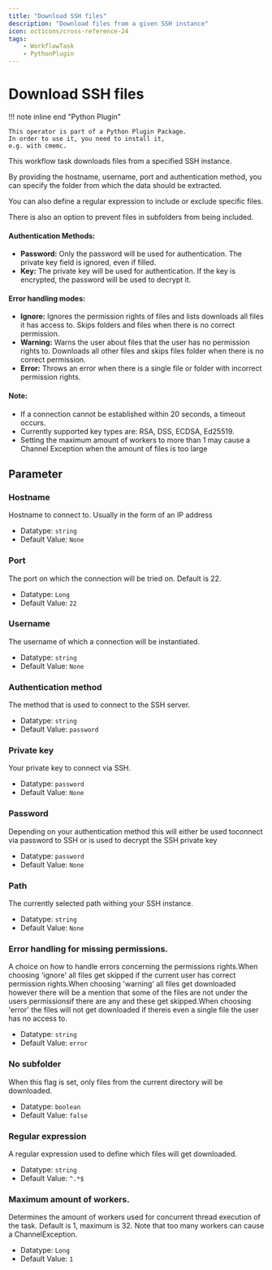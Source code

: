 ```yaml
---
title: "Download SSH files"
description: "Download files from a given SSH instance"
icon: octicons/cross-reference-24
tags: 
    - WorkflowTask
    - PythonPlugin
---
```

# Download SSH files
<!-- This file was generated - DO NOT CHANGE IT MANUALLY -->

!!! note inline end "Python Plugin"

    This operator is part of a Python Plugin Package.
    In order to use it, you need to install it,
    e.g. with cmemc.


This workflow task downloads files from a specified SSH instance.

By providing the hostname, username, port and authentication method, you can specify the
folder from which the data should be extracted.

You can also define a regular expression to include or exclude specific files.

There is also an option to prevent files in subfolders from being included.

#### Authentication Methods:
* **Password:** Only the password will be used for authentication. The private key field is
ignored, even if filled.
* **Key:** The private key will be used for authentication. If the key is encrypted, the password
will be used to decrypt it.

#### Error handling modes:
* **Ignore:** Ignores the permission rights of files and lists downloads all files it has access to.
Skips folders and files when there is no correct permission.
* **Warning:** Warns the user about files that the user has no permission rights to. Downloads
all other files and skips files folder when there is no correct permission.
* **Error:** Throws an error when there is a single file or folder with incorrect permission rights.

#### Note:
* If a connection cannot be established within 20 seconds, a timeout occurs.
* Currently supported key types are: RSA, DSS, ECDSA, Ed25519.
* Setting the maximum amount of workers to more than 1 may cause a Channel Exception when
the amount of files is too large
    

## Parameter

### Hostname

Hostname to connect to. Usually in the form of an IP address

- Datatype: `string`
- Default Value: `None`



### Port

The port on which the connection will be tried on. Default is 22.

- Datatype: `Long`
- Default Value: `22`



### Username

The username of which a connection will be instantiated.

- Datatype: `string`
- Default Value: `None`



### Authentication method

The method that is used to connect to the SSH server.

- Datatype: `string`
- Default Value: `password`



### Private key

Your private key to connect via SSH.

- Datatype: `password`
- Default Value: `None`



### Password

Depending on your authentication method this will either be used toconnect via password to SSH or is used to decrypt the SSH private key

- Datatype: `password`
- Default Value: `None`



### Path

The currently selected path withing your SSH instance.

- Datatype: `string`
- Default Value: `None`



### Error handling for missing permissions.

A choice on how to handle errors concerning the permissions rights.When choosing 'ignore' all files get skipped if the current user has correct permission rights.When choosing 'warning' all files get downloaded however there will be a mention that some of the files are not under the users permissionsif there are any and these get skipped.When choosing 'error' the files will not get downloaded if thereis even a single file the user has no access to.

- Datatype: `string`
- Default Value: `error`



### No subfolder

When this flag is set, only files from the current directory will be downloaded.

- Datatype: `boolean`
- Default Value: `false`



### Regular expression

A regular expression used to define which files will get downloaded.

- Datatype: `string`
- Default Value: `^.*$`



### Maximum amount of workers.

Determines the amount of workers used for concurrent thread execution of the task. Default is 1, maximum is 32. Note that too many workers can cause a ChannelException.

- Datatype: `Long`
- Default Value: `1`




